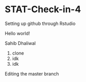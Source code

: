 # STAT-Check-in-4
Setting up github through Rstudio


Hello world!

Sahib Dhaliwal


1. clone
2. idk
3. idk

Editing the master branch

